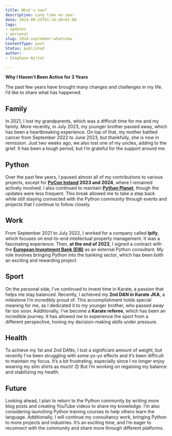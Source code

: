 ```yaml
---
title: What's new?
description: Long time no see!
date: 2024-09-25T01:34:49+01:00
tags:
- updates
- personal
slug: 2024-september-whatsnew
ContentType: post
Status: published
author:
- Stéphane Wirtel

---
```


**Why I Haven’t Been Active for 3 Years**

The past few years have brought many changes and challenges in my life. I’d like to share what has happened.

## Family

In 2021, I lost my grandparents, which was a difficult time for me and my family. More recently, in July 2023, my younger brother passed away, which has been a heartbreaking experience. On top of that, my mother battled cancer from September 2022 to June 2023, but thankfully, she is now in remission. Just two weeks ago, we also lost one of my uncles, adding to the grief. It has been a tough period, but I’m grateful for the support around me.

## Python

Over the past few years, I paused almost all of my contributions to various projects, except for **[PyCon Ireland](https://www.python.ie) 2023 and 2024**, where I remained actively involved. I also continued to maintain **[Python Planet](https://planet.python.org)**, though the updates were less frequent. This break allowed me to take a step back while still staying connected with the Python community through events and projects that I continue to follow closely.

## Work

From September 2021 to July 2022, I worked for a company called **Ipify**, which focuses on end-to-end intellectual property management. It was a fascinating experience. Then, **at the end of 2022**, I signed a contract with the **[European Investment Bank (EIB)](https://www.eib.org/en/)** as an external Python consultant. My role involves bringing Python into the banking sector, which has been both an exciting and rewarding project.

## Sport

On the personal side, I’ve continued to invest time in Karate, a passion that helps me stay balanced. Recently, I achieved my **2nd DAN in Karate JKA**, a milestone I’m incredibly proud of. This accomplishment holds special meaning for me, as I dedicated it to my younger brother, who passed away far too soon. Additionally, I’ve become a **Karate referee**, which has been an incredible journey. It has allowed me to experience the sport from a different perspective, honing my decision-making skills under pressure.

## Health

To achieve my 1st and 2nd DANs, I lost a significant amount of weight, but recently I’ve been struggling with some yo-yo effects and it’s been difficult to maintain my focus. It’s a bit frustrating, especially since I no longer enjoy wearing my slim shirts as much! 😊 But I’m working on regaining my balance and stabilizing my health.

## Future

Looking ahead, I plan to return to the Python community by writing more blog posts and creating YouTube videos to share my knowledge. I’m also considering launching Python training courses to help others learn the language. Additionally, I will continue my consultancy work, bringing Python to more projects and industries. It’s an exciting time, and I’m eager to reconnect with the community and share more through different platforms.